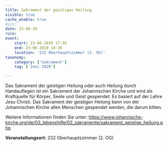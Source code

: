 ```yaml
---
title: Sakrament der geistigen Heilung
visible: true
cache_enable: true
#ics: 
date: 23-06-20
rule: 
event:
	start: 23-06-2020 17:30
	end: 23-06-2020 18:30
	location: '232 Oberhauptszimmer (2. OG)'
taxonomy:
	category: ['Sakrament']
	tag: ['Juni 2020']

---
```

Das Sakrament der geistigen Heilung oder auch Heilung durch Handauflegen ist ein Sakrament der Johannischen Kirche und wird als Kraftquelle für Körper, Seele und Geist gespendet. Es basiert auf der Lehre Jesu Christi. Das Sakrament der geistigen Heilung kann von der Johannischen Kirche allen Menschen gespendet werden, die darum bitten.

Weitere Informationen finden Sie unter:
https://www.johannische-kirche.org/de/03_lebenshilfe/02_sakramente/sakrament_geistige_heilung.php



**Veranstaltungsort:** 232 Oberhauptszimmer (2. OG)

